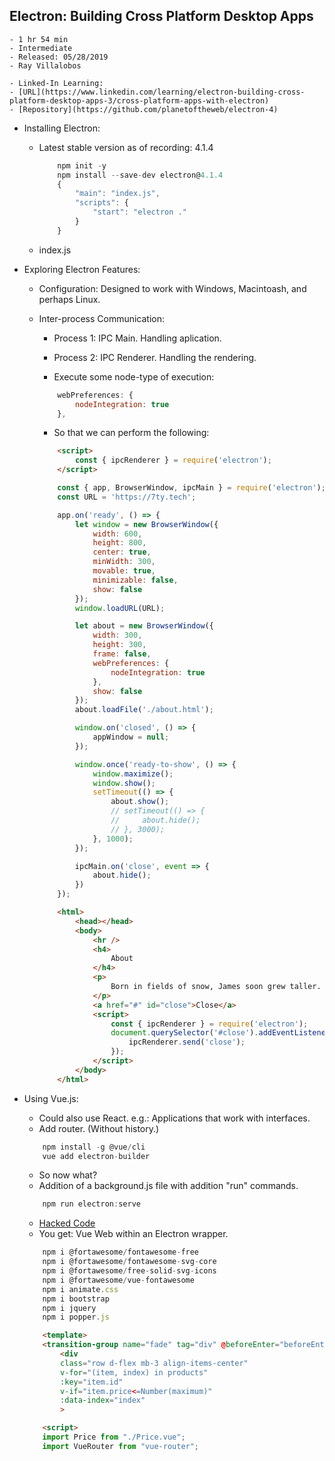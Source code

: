 ## Electron: Building Cross Platform Desktop Apps
    - 1 hr 54 min
    - Intermediate
    - Released: 05/28/2019
    - Ray Villalobos

    - Linked-In Learning:
    - [URL](https://www.linkedin.com/learning/electron-building-cross-platform-desktop-apps-3/cross-platform-apps-with-electron)
    - [Repository](https://github.com/planetoftheweb/electron-4)

- Installing Electron:
    - Latest stable version as of recording: 4.1.4
        ```javascript
            npm init -y
            npm install --save-dev electron@4.1.4
            {
                "main": "index.js",
                "scripts": {
                    "start": "electron ."
                }
            }
        ```
    - index.js

- Exploring Electron Features:
    - Configuration: Designed to work with Windows, Macintoash, and perhaps Linux.
    - Inter-process Communication:
        - Process 1: IPC Main. Handling aplication.
        - Process 2: IPC Renderer. Handling the rendering.

        - Execute some node-type of execution:
        ```javascript
            webPreferences: {
                nodeIntegration: true
            },
        ```
        - So that we can perform the following:
        ```html
            <script>
                const { ipcRenderer } = require('electron');
            </script>
        ```

        ```javascript
            const { app, BrowserWindow, ipcMain } = require('electron');
            const URL = 'https://7ty.tech';

            app.on('ready', () => {
                let window = new BrowserWindow({
                    width: 600,
                    height: 800,
                    center: true,
                    minWidth: 300,
                    movable: true,
                    minimizable: false,
                    show: false
                });
                window.loadURL(URL);

                let about = new BrowserWindow({
                    width: 300,
                    height: 300,
                    frame: false,
                    webPreferences: {
                        nodeIntegration: true
                    },
                    show: false
                });
                about.loadFile('./about.html');

                window.on('closed', () => {
                    appWindow = null;
                });

                window.once('ready-to-show', () => {
                    window.maximize();
                    window.show();
                    setTimeout(() => {
                        about.show();
                        // setTimeout(() => {
                        //     about.hide();
                        // }, 3000);
                    }, 1000);
                });

                ipcMain.on('close', event => {
                    about.hide();
                })
            });
        ```

        ```html
            <html>
                <head></head>
                <body>
                    <hr />
                    <h4>
                        About
                    </h4>
                    <p>
                        Born in fields of snow, James soon grew taller.
                    </p>
                    <a href="#" id="close">Close</a>
                    <script>
                        const { ipcRenderer } = require('electron');
                        document.querySelector('#close').addEventListener('click', () => {
                            ipcRenderer.send('close');
                        });
                    </script>
                </body>
            </html>
        ```

- Using Vue.js:
    - Could also use React. e.g.: Applications that work with interfaces.
    - Add router. (Without history.)
    ```javascript
        npm install -g @vue/cli
        vue add electron-builder
    ```
    - So now what?
    - Addition of a background.js file with addition "run" commands.
    ```javascript
        npm run electron:serve
    ```
    - [Hacked Code](https://github.com/planetoftheweb/vue-essentials)
    - You get: Vue Web within an Electron wrapper.
    ```javascript
        npm i @fortawesome/fontawesome-free
        npm i @fortawesome/fontawesome-svg-core
        npm i @fortawesome/free-solid-svg-icons
        npm i @fortawesome/vue-fontawesome
        npm i animate.css
        npm i bootstrap
        npm i jquery
        npm i popper.js
    ```

    ```html
        <template>
        <transition-group name="fade" tag="div" @beforeEnter="beforeEnter" @enter="enter" @leave="leave">
            <div
            class="row d-flex mb-3 align-items-center"
            v-for="(item, index) in products"
            :key="item.id"
            v-if="item.price<=Number(maximum)"
            :data-index="index"
            >
    ```

    ```html
        <script>
        import Price from "./Price.vue";
        import VueRouter from "vue-router";
    ```
